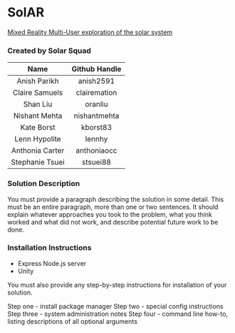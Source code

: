 # SolAR

[ Mixed Reality Multi-User exploration of the solar system ](https://github.com/amnh/HackTheSolarSystem/wiki/A-Mixed-Reality-Solar-System)

### Created by Solar Squad 

| Name            | Github Handle |
| :-------------: |:-------------:|
| Anish Parikh | anish2591 |
| Claire Samuels | clairemation |
| Shan Liu | oranliu |
| Nishant Mehta | nishantmehta |
| Kate Borst | kborst83 |
| Lenn Hypolite | lennhy |
| Anthonia Carter | anthoniaocc |
| Stephanie Tsuei | stsuei88 |

### Solution Description
You must provide a paragraph describing the solution in some detail. This must be an entire paragraph, more than one or two sentences. It should explain whatever approaches you took to the problem, what you think worked and what did not work, and describe potential future work to be done.

### Installation Instructions
* Express Node.js server
* Unity


You must also provide any step-by-step instructions for installation of your solution.

Step one - install package manager
Step two - special config instructions
Step three - system administration notes
Step four - command line how-to, listing descriptions of all optional arguments
